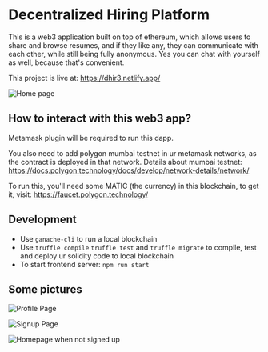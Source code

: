 # Decentralized Hiring Platform

This is a web3 application built on top of ethereum, which allows users to share and browse resumes, and if they like any, they can communicate with each other, while still being fully anonymous. Yes you can chat with yourself as well, because that's convenient.

This project is live at: https://dhir3.netlify.app/

![Home page](https://media.discordapp.net/attachments/912603519054401539/972738460395896862/unknown.png?width=1812&height=1008)

## How to interact with this web3 app?

Metamask plugin will be required to run this dapp.

You also need to add polygon mumbai testnet in ur metamask networks, as the contract is deployed in that network. Details about mumbai testnet: https://docs.polygon.technology/docs/develop/network-details/network/

To run this, you'll need some MATIC (the currency) in this blockchain, to get it, visit: https://faucet.polygon.technology/

## Development

-   Use `ganache-cli` to run a local blockchain
-   Use `truffle compile` `truffle test` and `truffle migrate` to compile, test and deploy ur solidity code to local blockchain
-   To start frontend server: `npm run start`

## Some pictures

![Profile Page](https://media.discordapp.net/attachments/912603519054401539/972739607340941342/unknown.png?width=1902&height=1008)

![Signup Page](https://media.discordapp.net/attachments/912603519054401539/972740167934803968/unknown.png?width=2501&height=1007)

![Homepage when not signed up](https://media.discordapp.net/attachments/912603519054401539/972740398021771264/unknown.png?width=1964&height=1008)
